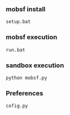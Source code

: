 ### mobsf install
`setup.bat`

### mobsf execution
`run.bat`

### sandbox execution
`python mobsf.py`

### Preferences
`cofig.py`

